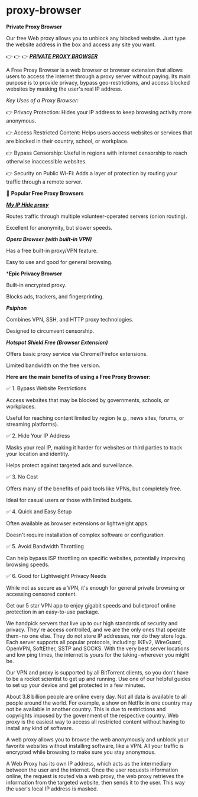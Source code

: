 # proxy-browser

**Private Proxy Browser**

Our free Web proxy allows you to unblock any blocked website. Just type the website address in the box and access any site you want.

👉 👉 👉 ***[PRIVATE PROXY BROWSER](https://rb.gy/qpl7ux)***

A Free Proxy Browser is a web browser or browser extension that allows users to access the internet through a proxy server without paying. Its main purpose is to provide privacy, bypass geo-restrictions, and access blocked websites by masking the user's real IP address.

*Key Uses of a Proxy Browser:*

👉 Privacy Protection: Hides your IP address to keep browsing activity more anonymous.

👉 Access Restricted Content: Helps users access websites or services that are blocked in their country, school, or workplace.

👉 Bypass Censorship: Useful in regions with internet censorship to reach otherwise inaccessible websites.

👉 Security on Public Wi-Fi: Adds a layer of protection by routing your traffic through a remote server.

🔹 **Popular Free Proxy Browsers**

***[My IP Hide proxy](https://rb.gy/qpl7ux)***

Routes traffic through multiple volunteer-operated servers (onion routing).

Excellent for anonymity, but slower speeds.

***Opera Browser (with built-in VPN)***

Has a free built-in proxy/VPN feature.

Easy to use and good for general browsing.

***Epic Privacy Browser**

Built-in encrypted proxy.

Blocks ads, trackers, and fingerprinting.

***Psiphon***

Combines VPN, SSH, and HTTP proxy technologies.

Designed to circumvent censorship.

***Hotspot Shield Free (Browser Extension)***

Offers basic proxy service via Chrome/Firefox extensions.

Limited bandwidth on the free version.

**Here are the main benefits of using a Free Proxy Browser:**

✅ 1. Bypass Website Restrictions

Access websites that may be blocked by governments, schools, or workplaces.

Useful for reaching content limited by region (e.g., news sites, forums, or streaming platforms).

✅ 2. Hide Your IP Address

Masks your real IP, making it harder for websites or third parties to track your location and identity.

Helps protect against targeted ads and surveillance.

✅ 3. No Cost

Offers many of the benefits of paid tools like VPNs, but completely free.

Ideal for casual users or those with limited budgets.

✅ 4. Quick and Easy Setup

Often available as browser extensions or lightweight apps.

Doesn't require installation of complex software or configuration.

✅ 5. Avoid Bandwidth Throttling

Can help bypass ISP throttling on specific websites, potentially improving browsing speeds.

✅ 6. Good for Lightweight Privacy Needs

While not as secure as a VPN, it's enough for general private browsing or accessing censored content.

Get our 5 star VPN app to enjoy gigabit speeds and bulletproof online protection in an easy-to-use package.

We handpick servers that live up to our high standards of security and privacy. They're access controlled, and we are the only ones that operate them - no one else. They do not store IP addresses, nor do they store logs. Each server supports all popular protocols, including: IKEv2, WireGuard, OpenVPN, SoftEther, SSTP and SOCKS. With the very best server locations and low ping times, the internet is yours for the taking - wherever you might be.

Our VPN and proxy is supported by all BitTorrent clients, so you don't have to be a rocket scientist to get up and running. Use one of our helpful guides to set up your device and get protected in a few minutes.

About 3.8 billion people are online every day. Not all data is available to all people around the world. For example, a show on Netflix in one country may not be available in another country. This is due to restrictions and copyrights imposed by the government of the respective country. Web proxy is the easiest way to access all restricted content without having to install any kind of software.

A web proxy allows you to browse the web anonymously and unblock your favorite websites without installing software, like a VPN. All your traffic is encrypted while browsing to make sure you stay anonymous.

A Web Proxy has its own IP address, which acts as the intermediary between the user and the internet. Once the user requests information online, the request is routed via a web proxy, the web proxy retrieves the information from the targeted website, then sends it to the user. This way the user's local IP address is masked.
